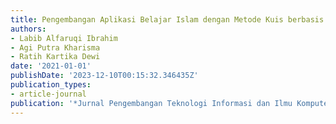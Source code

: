 ```yaml
---
title: Pengembangan Aplikasi Belajar Islam dengan Metode Kuis berbasis Android
authors:
- Labib Alfaruqi Ibrahim
- Agi Putra Kharisma
- Ratih Kartika Dewi
date: '2021-01-01'
publishDate: '2023-12-10T00:15:32.346435Z'
publication_types:
- article-journal
publication: '*Jurnal Pengembangan Teknologi Informasi dan Ilmu Komputer*'
---
```

